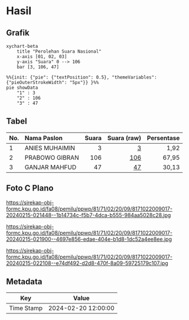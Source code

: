 # Hasil

## Grafik

```mermaid
xychart-beta
    title "Perolehan Suara Nasional"
    x-axis [01, 02, 03]
    y-axis "Suara" 0 --> 106
    bar [3, 106, 47]
```

```mermaid
%%{init: {"pie": {"textPosition": 0.5}, "themeVariables": {"pieOuterStrokeWidth": "5px"}} }%%
pie showData
    "1" : 3
    "2" : 106
    "3" : 47
```

## Tabel

| No. | Nama Paslon    | Suara | Suara (raw) | Persentase |
|:--- |:-------------- | -----:| -----------:| ----------:|
| 1   | ANIES MUHAIMIN | 3     | [3][p-1]    | 1,92       |
| 2   | PRABOWO GIBRAN | 106   | [106][p-2]  | 67,95      |
| 3   | GANJAR MAHFUD  | 47    | [47][p-3]   | 30,13      |


[p-1]: https://github.com/gigit-pemilu/pemilu-2024/blob/main/pilpres/hitung-suara/sub/81-maluku/sub/71-kota-ambon/sub/02-sirimau/sub/2009-soya/sub/017-tps/sub/paslon-1.txt
[p-2]: https://github.com/gigit-pemilu/pemilu-2024/blob/main/pilpres/hitung-suara/sub/81-maluku/sub/71-kota-ambon/sub/02-sirimau/sub/2009-soya/sub/017-tps/sub/paslon-2.txt
[p-3]: https://github.com/gigit-pemilu/pemilu-2024/blob/main/pilpres/hitung-suara/sub/81-maluku/sub/71-kota-ambon/sub/02-sirimau/sub/2009-soya/sub/017-tps/sub/paslon-3.txt

## Foto C Plano

https://sirekap-obj-formc.kpu.go.id/fa08/pemilu/ppwp/81/71/02/20/09/8171022009017-20240215-021448--1b14734c-f5b7-4dca-b555-984aa5028c28.jpg

https://sirekap-obj-formc.kpu.go.id/fa08/pemilu/ppwp/81/71/02/20/09/8171022009017-20240215-021900--4697e856-edae-404e-b1d8-1dc52a4ee8ee.jpg

https://sirekap-obj-formc.kpu.go.id/fa08/pemilu/ppwp/81/71/02/20/09/8171022009017-20240215-022108--e74df492-d2d8-470f-8a09-59725179c107.jpg


## Metadata

| Key        | Value               |
| ---------- | ------------------- |
| Time Stamp | 2024-02-20 12:00:00 |



